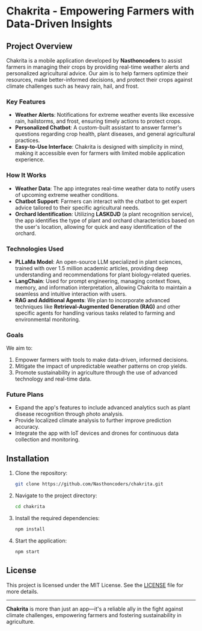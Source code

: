 # Chakrita - Empowering Farmers with Data-Driven Insights

## Project Overview

Chakrita is a mobile application developed by **Nasthoncoders** to assist farmers in managing their crops by providing real-time weather alerts and personalized agricultural advice. Our aim is to help farmers optimize their resources, make better-informed decisions, and protect their crops against climate challenges such as heavy rain, hail, and frost.

### Key Features
- **Weather Alerts**: Notifications for extreme weather events like excessive rain, hailstorms, and frost, ensuring timely actions to protect crops.
- **Personalized Chatbot**: A custom-built assistant to answer farmer's questions regarding crop health, plant diseases, and general agricultural practices.
- **Easy-to-Use Interface**: Chakrita is designed with simplicity in mind, making it accessible even for farmers with limited mobile application experience.

### How It Works
- **Weather Data**: The app integrates real-time weather data to notify users of upcoming extreme weather conditions.
- **Chatbot Support**: Farmers can interact with the chatbot to get expert advice tailored to their specific agricultural needs.
- **Orchard Identification**: Utilizing **LASKDJD** (a plant recognition service), the app identifies the type of plant and orchard characteristics based on the user's location, allowing for quick and easy identification of the orchard.

### Technologies Used
- **PLLaMa Model**: An open-source LLM specialized in plant sciences, trained with over 1.5 million academic articles, providing deep understanding and recommendations for plant biology-related queries.
- **LangChain**: Used for prompt engineering, managing context flows, memory, and information interpretation, allowing Chakrita to maintain a seamless and intuitive interaction with users.
- **RAG and Additional Agents**: We plan to incorporate advanced techniques like **Retrieval-Augmented Generation (RAG)** and other specific agents for handling various tasks related to farming and environmental monitoring.

### Goals
We aim to:
1. Empower farmers with tools to make data-driven, informed decisions.
2. Mitigate the impact of unpredictable weather patterns on crop yields.
3. Promote sustainability in agriculture through the use of advanced technology and real-time data.

### Future Plans
- Expand the app's features to include advanced analytics such as plant disease recognition through photo analysis.
- Provide localized climate analysis to further improve prediction accuracy.
- Integrate the app with IoT devices and drones for continuous data collection and monitoring.

## Installation

1. Clone the repository:
    ```bash
    git clone https://github.com/Nasthoncoders/chakrita.git
    ```
2. Navigate to the project directory:
    ```bash
    cd chakrita
    ```
3. Install the required dependencies:
    ```bash
    npm install
    ```
4. Start the application:
    ```bash
    npm start
    ```

## License
This project is licensed under the MIT License. See the [LICENSE](LICENSE) file for more details.

---

**Chakrita** is more than just an app—it's a reliable ally in the fight against climate challenges, empowering farmers and fostering sustainability in agriculture.

